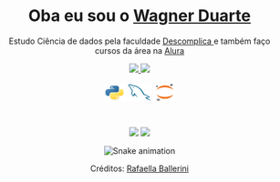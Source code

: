 <div>
  
  <h1 align="center">
    Oba eu sou o 
    <a href="https://www.linkedin.com/in/wagnerldsfilho/">Wagner Duarte</a>
  </h1>
  
  <p align="center">
    Estudo Ciência de dados pela faculdade 
    <a href=https://descomplica.com.br/faculdade/>Descomplica </a> 
    e também faço cursos da área na 
    <a href=https://www.alura.com.br/> Alura </a>
  </p>

  
</div>

 

<div align="center">
  <a href="https://github.com/duribeiro">
    <img height="150em" src="https://github-readme-stats.vercel.app/api?username=wagnerldsfilho&count_private=true&include_all_commits=true&show_icons=true&theme=tokyonight&hide_border=false&show_owner=true"/>
    <img height="150em" src="https://github-readme-stats.vercel.app/api/top-langs/?username=wagnerldsfilho&theme=tokyonight&hide_border=false&&layout=compact"/>
  </a>
</div>

  
  
<div align="center" valign="top"><br>
  <img align="center" alt="Wg-Python" height="30" width="40" src="https://raw.githubusercontent.com/devicons/devicon/master/icons/python/python-original.svg">
  <img align="center" alt="Wg-MySQL" height="30" width="40" src="https://github.com/devicons/devicon/blob/master/icons/mysql/mysql-original.svg">
  <img align="center" alt="Wg-Jupyter-notebook" height="30" width="40" src="https://github.com/devicons/devicon/blob/master/icons/jupyter/jupyter-original.svg">
  
  ##
  
</div><br>

<div align="center">
  <a href=https://www.linkedin.com/in/wagnerldsfilho/ target="_blank"><img src="https://img.shields.io/badge/-LinkedIn-%230077B5?style=for-the-badge&logo=linkedin&logoColor=white" target="_blank"></a> 
  <a href = "mailto:wagner11052004@gmail.com"><img src="https://img.shields.io/badge/Gmail-D14836?style=for-the-badge&logo=gmail&logoColor=white" target="_blank"></a>
</div>

<div align="center">

  ![Snake animation](https://github.com/wagnerldsfilho/wagnerldsfilho/blob/output/github-contribution-grid-snake.svg)
  
</div>

<div align="center">
  <p>Créditos: <a href="https://github.com/rafaballerini">Rafaella Ballerini</a></p>
</div>
